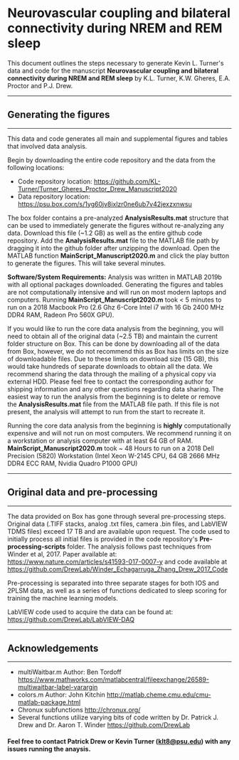 # Neurovascular coupling and bilateral connectivity during NREM and REM sleep

This document outlines the steps necessary to generate Kevin L. Turner's data and code for the manuscript **Neurovascular coupling and bilateral connectivity during NREM and REM sleep** by K.L. Turner, K.W. Gheres, E.A. Proctor and P.J. Drew.

---
## Generating the figures
---
This data and code generates all main and supplemental figures and tables that involved data analysis.

Begin by downloading the entire code repository and the data from the following locations:
* Code repository location: https://github.com/KL-Turner/Turner_Gheres_Proctor_Drew_Manuscript2020
* Data repository location: https://psu.box.com/s/1yg60jv8ixlzr0ne6ub7v42jexzxnwsu

The box folder contains a pre-analyzed **AnalysisResults.mat** structure that can be used to immediately generate the figures without re-analyzing any data. Download this file (~1.2 GB) as well as the entire github code repository. Add the **AnalysisResults.mat** file to the MATLAB file path by dragging it into the github folder after unzipping the download. Open the MATLAB function **MainScript_Manuscript2020.m** and click the play button to generate the figures. This will take several minutes. 

**Software/System Requirements:** Analysis was written in MATLAB 2019b with all optional packages downloaded. Generating the figures and tables are not computationally intensive and will run on most modern laptops and computers. Running **MainScript_Manuscript2020.m** took < 5 minutes to run on a 2018 Macbook Pro (2.6 Ghz 6-Core Intel i7 with 16 Gb 2400 MHz DDR4 RAM, Radeon Pro 560X GPU).


If you would like to run the core data analysis from the beginning, you will need to obtain all of the original data (~2.5 TB) and maintain the current folder structure on Box. This can be done by downloading all of the data from Box, however, we do not recommend this as Box has limits on the size of downloadable files. Due to these limits on download size (15 GB), this would take hundreds of separate downloads to obtain all the data. We recommend sharing the data through the mailing of a physical copy via external HDD. Please feel free to contact the corresponding author for shipping information and any other questions regarding data sharing. The easiest way to run the analysis from the beginning is to delete or remove the **AnalysisResults.mat** file from the MATLAB file path. If this file is not present, the analysis will attempt to run from the start to recreate it.

Running the core data analysis from the beginning is **highly** computationally expensive and will not run on most computers. We recommend running it on a workstation or analysis computer with at least 64 GB of RAM. **MainScript_Manuscript2020.m** took ~ 48 Hours to run on a 2018 Dell Precision (5820) Workstation (Intel Xeon W-2145 CPU, 64 GB 2666 MHz DDR4 ECC RAM, Nvidia Quadro P1000 GPU)

---
## Original data and pre-processing
---
The data provided on Box has gone through several pre-processing steps. Original data (.TIFF stacks, analog .txt files, camera .bin files, and LabVIEW TDMS files) exceed 17 TB and are available upon request. The code used to initially process all initial files is provided in the code repository's **Pre-processing-scripts** folder. The analysis follows past techniques from Winder et al, 2017. Paper available at: https://www.nature.com/articles/s41593-017-0007-y and code available at https://github.com/DrewLab/Winder_Echagarruga_Zhang_Drew_2017_Code 

Pre-processing is separated into three separate stages for both IOS and 2PLSM data, as well as a series of functions dedicated to sleep scoring for training the machine learning models.

LabVIEW code used to acquire the data can be found at: https://github.com/DrewLab/LabVIEW-DAQ 

---
## Acknowledgements
---
* multiWaitbar.m Author: Ben Tordoff https://www.mathworks.com/matlabcentral/fileexchange/26589-multiwaitbar-label-varargin
* colors.m Author: John Kitchin http://matlab.cheme.cmu.edu/cmu-matlab-package.html
* Chronux subfunctions http://chronux.org/
* Several functions utilize varying bits of code written by Dr. Patrick J. Drew and Dr. Aaron T. Winder https://github.com/DrewLab

#### Feel free to contact Patrick Drew or Kevin Turner (klt8@psu.edu) with any issues running the anaysis. 
